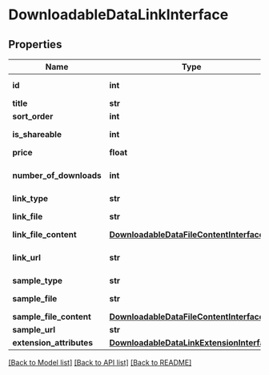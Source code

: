 # DownloadableDataLinkInterface

## Properties
Name | Type | Description | Notes
------------ | ------------- | ------------- | -------------
**id** | **int** | Sample(or link) id | [optional] 
**title** | **str** |  | [optional] 
**sort_order** | **int** |  | 
**is_shareable** | **int** | Shareable status | 
**price** | **float** | Price | 
**number_of_downloads** | **int** | Of downloads per user | [optional] 
**link_type** | **str** |  | 
**link_file** | **str** | relative file path | [optional] 
**link_file_content** | [**DownloadableDataFileContentInterface**](DownloadableDataFileContentInterface.md) |  | [optional] 
**link_url** | **str** | Link url or null when type is &#39;file&#39; | [optional] 
**sample_type** | **str** |  | 
**sample_file** | **str** | relative file path | [optional] 
**sample_file_content** | [**DownloadableDataFileContentInterface**](DownloadableDataFileContentInterface.md) |  | [optional] 
**sample_url** | **str** | file URL | [optional] 
**extension_attributes** | [**DownloadableDataLinkExtensionInterface**](DownloadableDataLinkExtensionInterface.md) |  | [optional] 

[[Back to Model list]](../README.md#documentation-for-models) [[Back to API list]](../README.md#documentation-for-api-endpoints) [[Back to README]](../README.md)


